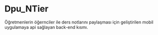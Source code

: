 # Dpu_NTier
Öğretmenlerin öğernciler ile ders notlarını paylaşması için geliştirilen  mobil uygulamaya api sağlayan back-end kısmı.
